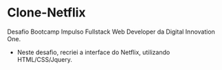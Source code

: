 # Clone-Netflix
Desafio Bootcamp Impulso Fullstack Web Developer da Digital Innovation One.
- Neste desafio, recriei a interface do Netflix, utilizando HTML/CSS/Jquery. 


